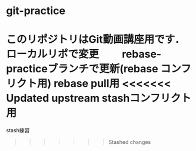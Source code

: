 # git-practice
このリポジトリはGit動画講座用です．
ローカルリポで変更　　
rebase-practiceブランチで更新(rebase コンフリクト用)
rebase pull用
<<<<<<< Updated upstream
stashコンフリクト用
=======
stash練習
>>>>>>> Stashed changes
